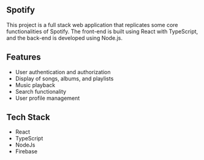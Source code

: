## Spotify
This project is a full stack web application that replicates some core functionalities of Spotify. The front-end is built using React with TypeScript, and the back-end is developed using Node.js.

## Features
- User authentication and authorization
- Display of songs, albums, and playlists
- Music playback
- Search functionality
- User profile management

## Tech Stack
- React
- TypeScript
- NodeJs
- Firebase
